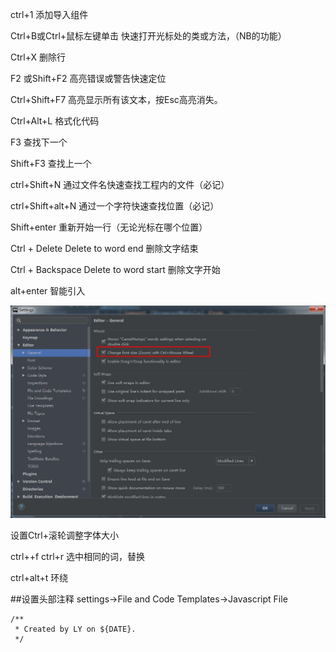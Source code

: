 ctrl+1   添加导入组件

Ctrl+B或Ctrl+鼠标左键单击    快速打开光标处的类或方法，（NB的功能）

Ctrl+X    删除行

F2 或Shift+F2    高亮错误或警告快速定位

Ctrl+Shift+F7    高亮显示所有该文本，按Esc高亮消失。

Ctrl+Alt+L    格式化代码

F3    查找下一个

Shift+F3    查找上一个

ctrl+Shift+N	通过文件名快速查找工程内的文件（必记）

ctrl+Shift+alt+N	通过一个字符快速查找位置（必记）

Shift+enter	重新开始一行（无论光标在哪个位置）

Ctrl + Delete	Delete to word end 删除文字结束

Ctrl + Backspace	Delete to word start 删除文字开始

alt+enter    智能引入

![](/assets/360截图20171020135945538.jpg)

设置Ctrl+滚轮调整字体大小

ctrl++f    ctrl+r    选中相同的词，替换

ctrl+alt+t     环绕




##设置头部注释
settings→File and Code Templates→Javascript File

```
/**
 * Created by LY on ${DATE}.
 */

```

















